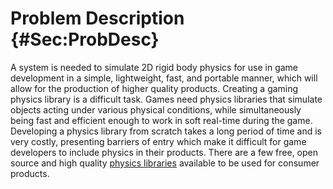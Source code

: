# Problem Description {#Sec:ProbDesc}

A system is needed to simulate 2D rigid body physics for use in game development in a simple, lightweight, fast, and portable manner, which will allow for the production of higher quality products. Creating a gaming physics library is a difficult task. Games need physics libraries that simulate objects acting under various physical conditions, while simultaneously being fast and efficient enough to work in soft real-time during the game. Developing a physics library from scratch takes a long period of time and is very costly, presenting barriers of entry which make it difficult for game developers to include physics in their products. There are a few free, open source and high quality [physics libraries](./SecoffShelfSolns.md#Sec:offShelfSolns) available to be used for consumer products.
